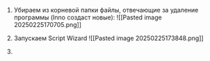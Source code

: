 1. Убираем из корневой папки файлы, отвечающие за удаление программы (Inno создаст новые):
![[Pasted image 20250225170705.png]]

2. Запускаем Script Wizard
 ![[Pasted image 20250225173848.png]]
3. 